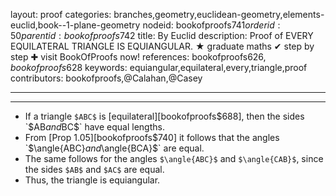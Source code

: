 layout: proof
categories: branches,geometry,euclidean-geometry,elements-euclid,book--1-plane-geometry
nodeid: bookofproofs$741
orderid: 50
parentid: bookofproofs$742
title: By Euclid
description:  Proof of EVERY EQUILATERAL TRIANGLE IS EQUIANGULAR. &#9733; graduate maths &#10004; step by step &#10010; visit BookOfProofs now!
references: bookofproofs$626,bookofproofs$628
keywords: equiangular,equilateral,every,triangle,proof
contributors: bookofproofs,@Calahan,@Casey

---


---

* If a triangle `$ABC$` is [equilateral][bookofproofs$688], then the sides `$AB$` and `$BC$` have equal lengths.
* From [Prop 1.05][bookofproofs$740] it follows that the angles `$\angle{ABC}$` and `$\angle{BCA}$` are equal.
* The same follows for the angles  `$\angle{ABC}$` and `$\angle{CAB}$`, since the sides `$AB$` and `$AC$` are equal.
* Thus, the triangle is equiangular.
